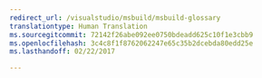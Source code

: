 ```yaml
---
redirect_url: /visualstudio/msbuild/msbuild-glossary
translationtype: Human Translation
ms.sourcegitcommit: 72142f26abe092ee0750bdeadd625c10f1e3cbb9
ms.openlocfilehash: 3c4c8f1f8762062247e65c35b2dcebda80edd25e
ms.lasthandoff: 02/22/2017

---
```


